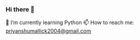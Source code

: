 ### Hi there 👋

🌱 I’m currently learning Python
📫 How to reach me: priyanshumallick2004@gmail.com

<!--
**PriyanshuMallick04/PriyanshuMallick04** is a ✨ _special_ ✨ repository because its `README.md` (this file) appears on your GitHub profile.

Here are some ideas to get you started:

- 🔭 I’m currently working on ...
- 🌱 I’m currently learning Python
- 👯 I’m looking to collaborate on ...
- 🤔 I’m looking for help with ...
- 💬 Ask me about ...
- 📫 How to reach me: priyanshumallick2004@gmail.com
- 😄 Pronouns: ...
- ⚡ Fun fact: ...
-->
